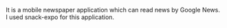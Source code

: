 <p>
  It is a mobile newspaper application which can read news by Google News.</br>
   I used snack-expo for this application.
</p>

